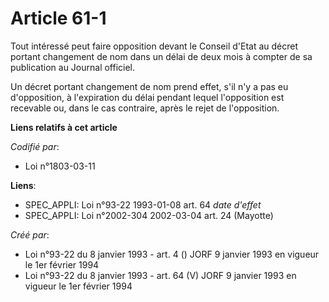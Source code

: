 # Article 61-1

Tout intéressé peut faire opposition devant le Conseil d'Etat au décret portant changement de nom dans un délai de deux mois
à compter de sa publication au Journal officiel.

Un décret portant changement de nom prend effet, s'il n'y a pas eu d'opposition, à l'expiration du délai pendant lequel
l'opposition est recevable ou, dans le cas contraire, après le rejet de l'opposition.

**Liens relatifs à cet article**

_Codifié par_:

  - Loi n°1803-03-11

**Liens**:

  - SPEC_APPLI: Loi n°93-22 1993-01-08 art. 64 *date d'effet*
  - SPEC_APPLI: Loi n°2002-304 2002-03-04 art. 24 (Mayotte)

_Créé par_:

  - Loi n°93-22 du 8 janvier 1993 - art. 4 () JORF 9 janvier 1993 en vigueur le 1er février 1994
  - Loi n°93-22 du 8 janvier 1993 - art. 64 (V) JORF 9 janvier 1993 en vigueur le 1er février 1994

